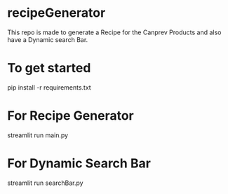 # recipeGenerator

This repo is made to generate a Recipe for the Canprev Products and also have a Dynamic search Bar.

# To get started

pip install -r requirements.txt

# For Recipe Generator

streamlit run main.py

# For Dynamic Search Bar

streamlit run searchBar.py
